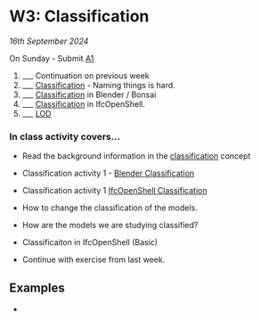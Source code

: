 # W3: Classification

*16th September 2024*

On Sunday - Submit [A1]

1. ___ Continuation on previous week
2. ___ [Classification] - Naming things is hard.
3. ___ [Classification] in Blender / Bonsai
3. ___ [Classification] in IfcOpenShell.
4. ___ [LOD](/Concepts/LOD)

<!--
* Submit [A1](/Assignments/A1) - Excel dashboard. - 17th September
-->

### In class activity covers...

* Read the background information in the [classification] concept
* Classification activity 1 - [Blender Classification]
* Classification activity 1 [IfcOpenShell Classification]

* How to change the classification of the models.
* How are the models we are studying classified?
* Classificaiton in IfcOpenShell (Basic)
* Continue with exercise from last week.

## Examples
* 

[manager]: /Roles/Manager
[modeller]: /Roles/Modeller

[Blender Classification]: /Activities/BlenderClassification
[IfcOpenShell Classification]: /Activities/IfcOpenShellClassification



[Classification]: /Concepts/Classification


[A1]: /Assignments/A1
<!--
### Presentation covers....

1. ___ ISO 19650
1. ___ What are the [Roles] of OpenBIM according to [ISO 19650]?
1. ___ Project Team
1. ___ Appointing Party
1. ___ Delivery Team
1. ___ Appointed Party
1. ___ Information Requirements
   * Asset Information Model ([AIM])
   * Asset Information Requirements ([AIR])
   * Building Implementation Plan ([BIP])
   * Employer’s Information Requirements ([EIR​])
   * Master Information Delivery Plan ([MIDP])
   * Organizational Information Requirements ([OIR​])
   * Project Information Model ([PIM])
  
### In class activity covers...

hands on example with ISO 19650, covering:
* [OIR] Organisational Informatioon ,[AIM] Asset Information ,[PIM]
roles of:
* Appointing Party
* Lead Appointed Party
* Appointed Party


We will also help this week with.
* questions about the assignment
* your expectations and motivations for the course.


[Roles]: /Roles/index
[Focus]: /Focus/index
[ISO 19650]: /Concepts/ISO19650
[AIM]: /Concepts/AIM
[AIR]: /Concepts/AIR
[EIR​]: /Concepts/EIR
[MIDP]: /Concepts/MIDP
[OIR​]: /Concepts/OIR
[PIM]: /Concepts/PIM

-->
